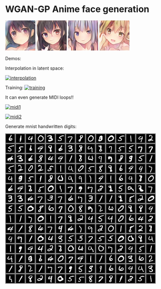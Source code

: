 # WGAN-GP Anime face generation

![first look](generated_anime_faces_k_4x4/output_0000.png) ![second look](generated_anime_faces_k_4x4/output_0022.png) ![](generated_anime_faces_k_4x4/output_0001.png) ![](generated_anime_faces_k_4x4/output_0002.png)

Demos:

Interpolation in latent space:

[![interpolation](https://img.youtube.com/vi/Bha-XqX89MA/maxresdefault.jpg)](https://www.youtube.com/watch?v=Bha-XqX89MA)

Training:
[![training](https://img.youtube.com/vi/baVH8FApHDY/maxresdefault.jpg)](https://www.youtube.com/watch?v=baVH8FApHDY)

It can even generate MIDI loops!!

[![midi1](https://img.youtube.com/vi/xpnn-WtN4zM/0.jpg)](https://www.youtube.com/watch?v=xpnn-WtN4zM)

[![midi2](https://img.youtube.com/vi/AX2lXaEue0Y/0.jpg)](https://www.youtube.com/watch?v=AX2lXaEue0Y)

Generate mnist handwritten digits:

![mnist_demo](assets/mnist.jpg)
